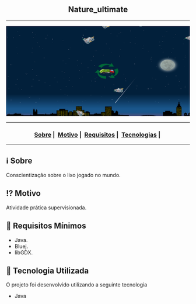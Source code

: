 <h2 align="center">Nature_ultimate</h2>

___

<p align="center">
  
   <img src='./inicio.png'>
  
</p>

___

<h3 align="center">
  <a href="#information_source-sobre">Sobre</a>&nbsp;|&nbsp;
  <a href="#interrobang-motivo">Motivo</a>&nbsp;|&nbsp;
  <a href="#seedling-requisitos-mínimos">Requisitos</a>&nbsp;|&nbsp;
  <a href="#rocket-tecnologias-utilizadas">Tecnologias</a>&nbsp;|&nbsp;
</h3>

___

## :information_source: Sobre

Conscientização sobre o lixo jogado no mundo.

## :interrobang: Motivo

Atividade prática supervisionada.

## :seedling: Requisitos Mínimos

- Java.
- Bluej.
- libGDX.


## :rocket: Tecnologia Utilizada

O projeto foi desenvolvido utilizando a seguinte tecnologia

- Java


